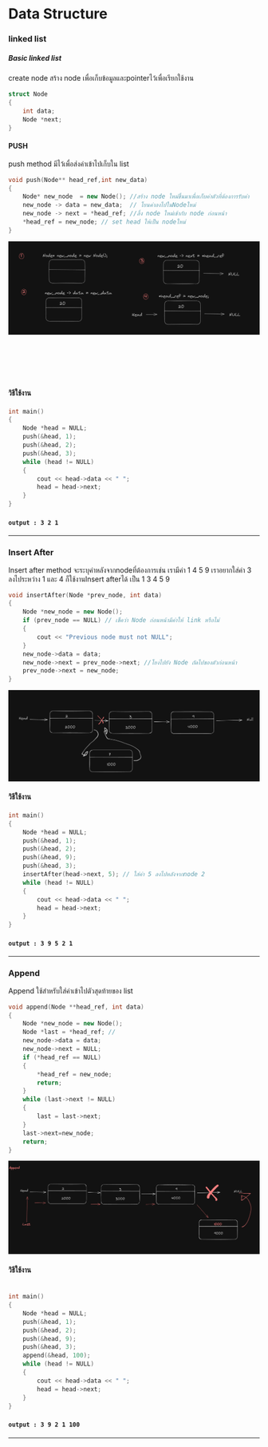 # Data Structure

### linked list 


##### Basic linked list
create node สร้าง node เพื่อเก็บข้อมูลและpointerไว้เพื่อเรียกใช้งาน
```c++
struct Node
{
    int data;
    Node *next;
}
```
#### PUSH
push method มีไว้เพื่อส่งค่าเข้าไปเก็บใน list
```c++
void push(Node** head_ref,int new_data)
{
    Node* new_node  = new Node(); //สร้าง node ใหม่ขึ้นมาเพื่อเก็บค่าตัวที่ต้องการรับค่า
    new_node -> data = new_data;  // โยนค่าลงไปในNodeใหม่
    new_node -> next = *head_ref; //ลิ้ง node ใหม่เข้ากับ node ก่อนหน้า
    *head_ref = new_node; // set head ให้เป็น nodeใหม่
}
```

<img src="./Linklist/insert.PNG">

<br />
<br />
<br />
<br />
<br />
<br />

#### วิธีใช้งาน

```c++ 
int main()
{
    Node *head = NULL;
    push(&head, 1);
    push(&head, 2);
    push(&head, 3);
    while (head != NULL)
    {
        cout << head->data << " ";
        head = head->next;
    }
}
```
#### `output : 3 2 1`
____
### Insert After
Insert after method จะระบุค่าหลังจากnodeที่ต้องการเช่น เรามีค่า 1 4 5 9 เราอยากใส่ค่า 3 ลงไประหว่าง 1 และ 4 ก็ใช้งานInsert afterได้ เป็น 1 3 4 5 9

<!-- 
``` -->

```c++ 
void insertAfter(Node *prev_node, int data)
{
    Node *new_node = new Node();
    if (prev_node == NULL) // เช็คว่า Node ก่อนหน้ามีค่าให้ link หรือไม่
    {
        cout << "Previous node must not NULL";
    }
    new_node->data = data;
    new_node->next = prev_node->next; //โยงไปยัง Node ถัดไปของตัวก่อนหน้า
    prev_node->next = new_node;
}
```

<img src="./Linklist/insertAfter.PNG">

#### วิธีใช้งาน

```c++
int main()
{
    Node *head = NULL;
    push(&head, 1);
    push(&head, 2);
    push(&head, 9);
    push(&head, 3);
    insertAfter(head->next, 5); // ใส่ค่า 5 ลงไปหลังจากnode 2
    while (head != NULL)
    {
        cout << head->data << " ";
        head = head->next;
    }
}
```
#### `output : 3 9 5 2 1`
___

### Append
Append ใช้สำหรับใส่ค่าเข้าไปตัวสุดท้ายของ list
<!-- 
``` -->
```c++ 
void append(Node **head_ref, int data)
{
    Node *new_node = new Node();
    Node *last = *head_ref; //
    new_node->data = data;
    new_node->next = NULL;
    if (*head_ref == NULL)
    {
        *head_ref = new_node;
        return; 
    }
    while (last->next != NULL) 
    {
        last = last->next;
    }
    last->next=new_node;
    return;
}
```
<img src="./Linklist/Append.png">

#### วิธีใช้งาน
```c++

int main()
{
    Node *head = NULL;
    push(&head, 1);
    push(&head, 2);
    push(&head, 9);
    push(&head, 3);
    append(&head, 100);
    while (head != NULL)
    {
        cout << head->data << " ";
        head = head->next;
    }
}
```
#### `output : 3 9 2 1 100`
___